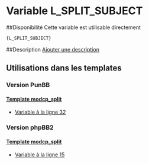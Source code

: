 # Variable L_SPLIT_SUBJECT

##Disponibilité
Cette variable est utilisable directement

```html
{L_SPLIT_SUBJECT}
```

##Description
[Ajouter une description](https://fa-tvars.appspot.com/var/L_SPLIT_SUBJECT)

## Utilisations dans les templates

### Version PunBB

#### [Template modcp_split](punbb/modcp_split.md#readme)
* [Variable &agrave; la ligne 32](../punbb/modcp_split.tpl#L32)

### Version phpBB2

#### [Template modcp_split](subsilver/modcp_split.md#readme)
* [Variable &agrave; la ligne 15](../subsilver/modcp_split.tpl#L15)